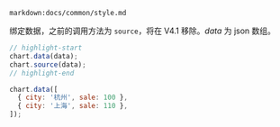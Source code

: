 <!-- ## chart.data(_data_) 绑定数据 -->

`markdown:docs/common/style.md`

<div class='custom-api-docs'>

绑定数据，之前的调用方法为 `source`，将在 V4.1 移除。_data_ 为 json 数组。

```js
// highlight-start
chart.data(data);
chart.source(data);
// highlight-end

chart.data([
  { city: '杭州', sale: 100 },
  { city: '上海', sale: 110 },
]);
```

</div>
